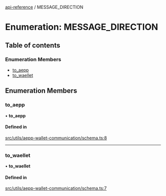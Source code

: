 [api-reference](../README.md) / MESSAGE\_DIRECTION

# Enumeration: MESSAGE\_DIRECTION

## Table of contents

### Enumeration Members

- [to\_aepp](MESSAGE_DIRECTION.md#to_aepp)
- [to\_waellet](MESSAGE_DIRECTION.md#to_waellet)

## Enumeration Members

### to\_aepp

• **to\_aepp**

#### Defined in

[src/utils/aepp-wallet-communication/schema.ts:8](https://github.com/unicorndomaingr/aepp-sdk-js-ts/blob/e06cc9f0/src/utils/aepp-wallet-communication/schema.ts#L8)

___

### to\_waellet

• **to\_waellet**

#### Defined in

[src/utils/aepp-wallet-communication/schema.ts:7](https://github.com/unicorndomaingr/aepp-sdk-js-ts/blob/e06cc9f0/src/utils/aepp-wallet-communication/schema.ts#L7)
